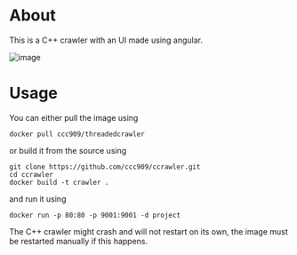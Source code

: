 # About
This is a C++ crawler with an UI made using angular.

![image](https://github.com/ccc909/ccrawler/assets/57506761/c0b49380-2974-4e6a-9a8d-40fa017ae62c)

# Usage

You can either pull the image using 
```
docker pull ccc909/threadedcrawler
```
or build it from the source using
```
git clone https://github.com/ccc909/ccrawler.git
cd ccrawler
docker build -t crawler .
```
and run it using
```
docker run -p 80:80 -p 9001:9001 -d project
```
The C++ crawler might crash and will not restart on its own, the image must be restarted manually if this happens.
